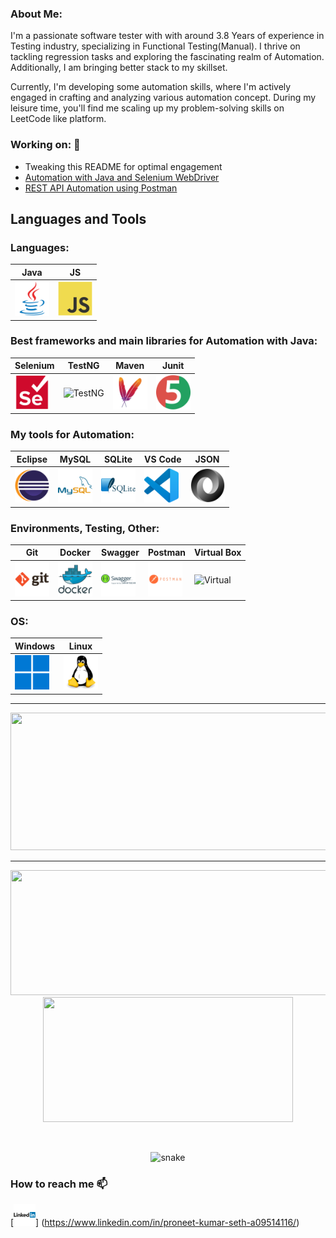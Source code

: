 

### About Me:    
I'm a passionate software tester with with around 3.8 Years of experience in Testing industry, specializing in Functional Testing(Manual). I thrive on tackling regression tasks and exploring the fascinating realm of Automation. Additionally, I am bringing better stack to my skillset.

Currently, I'm developing some automation skills, where I'm actively engaged in crafting and analyzing various automation concept. During my leisure time, you'll find me scaling up my problem-solving skills on LeetCode like platform.
    

### Working on: 🚀

- Tweaking this README for optimal engagement 
- [Automation with Java and Selenium WebDriver](https://github.com/ProneetS/Selenium_Foundation) 
- [REST API Automation using Postman ](https://github.com/ProneetS/API_Testing_RestAssured/tree/main/Project1_API_Testing)


## Languages and Tools 
<div>

### Languages:
| Java | JS |
|----------|--------|
|  <img src="https://github.com/devicons/devicon/blob/master/icons/java/java-original.svg" title="Java"  alt="Java" width="55" height="55"/> |  <img src="https://github.com/devicons/devicon/blob/master/icons/javascript/javascript-original.svg" title="JavaScript" alt="JavaScript" width="55" height="55"/>

### Best frameworks and main libraries for Automation with Java:

| Selenium | TestNG | Maven | Junit |
|----------|----------|----------|----------|
|  <img src="https://github.com/devicons/devicon/blob/master/icons/selenium/selenium-original.svg" title="Selenium"  alt="Selenium" width="55" height="55"/>|  <img src="https://static.javatpoint.com/tutorial/testng/images/testng-tutorial.png" title="TestNG" alt="TestNG" width="55" height="55"/>|  <img src="https://github.com/devicons/devicon/blob/master/icons/maven/maven-original.svg" title="Maven" alt="Maven" width="55" height="55"/>|  <img src="https://github.com/devicons/devicon/blob/master/icons/junit/junit-original.svg" title="Junit" alt="Junit" width="55" height="55"/>|



### My tools for Automation:

| Eclipse | MySQL | SQLite | VS Code | JSON |
|----------|----------|----------|----------|----------|
|  <img src="https://github.com/devicons/devicon/blob/master/icons/eclipse/eclipse-original.svg" title="Eclipse" alt="Eclipse" width="55" height="55"/>|  <img src="https://github.com/devicons/devicon/blob/master/icons/mysql/mysql-original-wordmark.svg" title="MySQL" alt="MySQL" width="55" height="55"/>|  <img src="https://github.com/devicons/devicon/blob/master/icons/sqlite/sqlite-original-wordmark.svg" title="SQLite" alt="SQLite" width="55" height="55"/>|  <img src="https://github.com/devicons/devicon/blob/master/icons/vscode/vscode-original.svg" title="VSCode" alt="VSCode" width="55" height="55"/>|  <img src="https://github.com/devicons/devicon/blob/master/icons/json/json-original.svg" title="json" alt="json" width="55" height="55"/>|



  
### Environments, Testing, Other:

| Git | Docker | Swagger | Postman | Virtual Box|
|----------|----------|----------|----------|----------|
|<img src="https://github.com/devicons/devicon/blob/master/icons/git/git-original-wordmark.svg" title="Git" alt="Git" width="55" height="55"/>|<img src="https://github.com/devicons/devicon/blob/master/icons/docker/docker-original-wordmark.svg" title="Docker" alt="Docker" width="55" height="55"/>| <img src="https://github.com/devicons/devicon/blob/master/icons/swagger/swagger-original-wordmark.svg" title="Swagger" alt="Swagger" width="55" height="55"/>|  <img src="https://github.com/devicons/devicon/blob/master/icons/postman/postman-original-wordmark.svg" title="Postman" alt="Postman" width="55" height="55"/>|<img src="https://banner2.cleanpng.com/20190501/xvt/kisspng-computer-icons-virtualbox-portable-network-graphic-virtualbox-icon-of-line-style-available-in-svg-5cca247f73f9e3.6112721115567514874751.jpg" title="Virtual" alt="Virtual" width="80" height="55"/>|


### OS: 

| Windows | Linux |
|----------|----------|
| <img src="https://github.com/devicons/devicon/blob/master/icons/windows11/windows11-original.svg" title="Windows" alt="Windows" width="55" height="55"/> | <img src="https://github.com/devicons/devicon/blob/master/icons/linux/linux-original.svg" title="Linux" alt="Linux" width="55" height="55"/> |




<!--

### It's not technology, but I use it. The section will be changed soon.:
  <img src="https://github.com/devicons/devicon/blob/master/icons/latex/latex-original.svg" title="Latex" alt="Latex" width="40" width="30" height="30"/>
  <img src="https://github.com/devicons/devicon/blob/master/icons/ssh/ssh-original.svg" title="ssh" alt="ssh" width="30" height="30"/>
  <img src="https://github.com/devicons/devicon/blob/master/icons/xml/xml-original.svg" title="xml" alt="xml" width="30" height="30"/>
  <img src="https://github.com/devicons/devicon/blob/master/icons/yaml/yaml-original.svg" title="yaml" alt="yaml" width="30" height="30"/>
  <img src="https://github.com/devicons/devicon/blob/master/icons/json/json-original.svg" title="json" alt="json" width="30" height="30"/>
  <img src="https://github.com/devicons/devicon/blob/master/icons/vscode/vscode-original-wordmark.svg" title="vsc" alt="vsc" width="30" height="30"/>
  <img src="https://github.com/devicons/devicon/blob/master/icons/pycharm/pycharm-original.svg" title="PC" alt="PC" width="30" height="30"/>
  <img src="https://github.com/devicons/devicon/blob/master/icons/clion/clion-original.svg" title="cl" alt="CL" width="30" height="30"/>
  <img src="https://github.com/devicons/devicon/blob/master/icons/datagrip/datagrip-original.svg" title="dg" alt="dg" width="30" height="30"/>  
  <img src="https://github.com/devicons/devicon/blob/master/icons/gitlab/gitlab-original-wordmark.svg" title="GitLab" alt="GitLab" width="30" height="30"/>
  <img src="https://github.com/devicons/devicon/blob/master/icons/confluence/confluence-original-wordmark.svg" title="Confluence" alt="Confluence" width="30" height="30"/>
  <img src="https://github.com/devicons/devicon/blob/master/icons/jira/jira-original-wordmark.svg" title="Jira" alt="Jira" width="30" height="30"/>
--> 
</div>

---

  
<p align="center">
  <img width="800" height="220" src="https://streak-stats.demolab.com?user=proneets&theme=highcontrast&hide_border=true&border_radius=5&card_width=800">
</p>


---




<p align="center">
  <img width="600" height="200" src="https://github-readme-stats.vercel.app/api?username=proneets&show_icons=true&theme=vision-friendly-dark">
  <img width="400" height="200" src="https://github-readme-stats.vercel.app/api/top-langs/?username=proneets&size_weight=0.15&count_weight=0.5&layout=compact&theme=vision-friendly-dark">
</p>
 


<div id="header" align="center">
  <img src="https://komarev.com/ghpvc/?username=proneets&style=for-the-badge&color=orange" alt=""/>
</div>

<p align="center">
 <img width="1000" src="assets/github-snake.svg" alt="snake"/>
</p>



### How to reach me :mailbox:
[<img src="https://github.com/devicons/devicon/blob/master/icons/linkedin/linkedin-original-wordmark.svg" title="LinkedIn" alt="LinkedIn" width="35" height="35"/>] (https://www.linkedin.com/in/proneet-kumar-seth-a09514116/)
